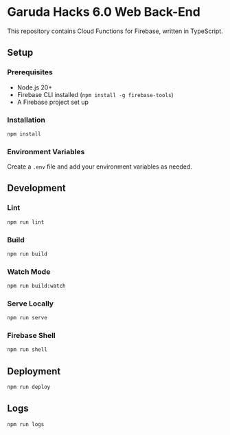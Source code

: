 # Garuda Hacks 6.0 Web Back-End

This repository contains Cloud Functions for Firebase, written in TypeScript.

## Setup

### Prerequisites

- Node.js 20+
- Firebase CLI installed (`npm install -g firebase-tools`)
- A Firebase project set up

### Installation

```sh
npm install
```

### Environment Variables

Create a `.env` file and add your environment variables as needed.

## Development

### Lint

```sh
npm run lint
```

### Build

```sh
npm run build
```

### Watch Mode

```sh
npm run build:watch
```

### Serve Locally

```sh
npm run serve
```

### Firebase Shell

```sh
npm run shell
```

## Deployment

```sh
npm run deploy
```

## Logs

```sh
npm run logs
```

